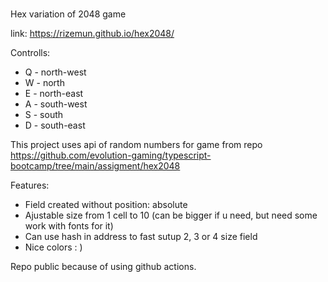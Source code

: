 ###
Hex variation of 2048 game

link: https://rizemun.github.io/hex2048/

Controlls: 
 - Q - north-west
 - W - north
 - E - north-east
 - A - south-west
 - S - south
 - D - south-east

This project uses api of random numbers for game from repo https://github.com/evolution-gaming/typescript-bootcamp/tree/main/assigment/hex2048


Features:
- Field created without position: absolute
- Ajustable size from 1 cell to 10 (can be bigger if u need, but need some work with fonts for it)
- Can use hash in address to fast sutup 2, 3 or 4 size field
- Nice colors : )


Repo public because of using github actions.
